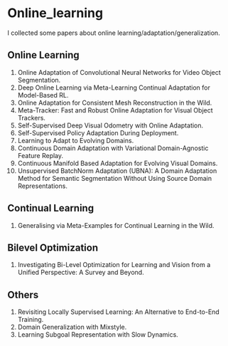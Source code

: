 # Online_learning
I collected some papers about online learning/adaptation/generalization.


## Online Learning
1. Online Adaptation of Convolutional Neural Networks for Video Object Segmentation.
2. Deep Online Learning via Meta-Learning Continual Adaptation for Model-Based RL.
3. Online Adaptation for Consistent Mesh Reconstruction in the Wild.
4. Meta-Tracker: Fast and Robust Online Adaptation for Visual Object Trackers.
5. Self-Supervised Deep Visual Odometry with Online Adaptation.
6. Self-Supervised Policy Adaptation During Deployment.
7. Learning to Adapt to Evolving Domains.
8. Continuous Domain Adaptation with Variational Domain-Agnostic Feature Replay.
9. Continuous Manifold Based Adaptation for Evolving Visual Domains.
10. Unsupervised BatchNorm Adaptation (UBNA): A Domain Adaptation Method for Semantic Segmentation Without Using Source Domain Representations.

## Continual Learning
1. Generalising via Meta-Examples for Continual Learning in the Wild.


## Bilevel Optimization
1. Investigating Bi-Level Optimization for Learning and Vision from a Unified Perspective: A Survey and Beyond.


## Others
1. Revisiting Locally Supervised Learning: An Alternative to End-to-End Training.
2. Domain Generalization with Mixstyle.
3. Learning Subgoal Representation with Slow Dynamics.

